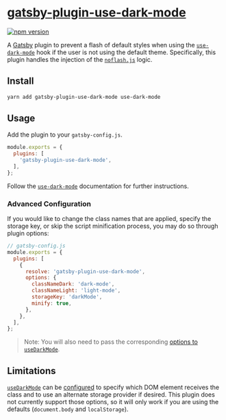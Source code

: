 # [gatsby-plugin-use-dark-mode][home]

[![npm version][npm-image]][npm-url]

A [Gatsby][gatsby] plugin to prevent a flash of default styles when using the
[`use-dark-mode`][udm] hook if the user is not using the default theme.
Specifically, this plugin handles the injection of the
[`noflash.js`][udm-noflash] logic.

## Install

```sh
yarn add gatsby-plugin-use-dark-mode use-dark-mode
```

## Usage

Add the plugin to your `gatsby-config.js`.

<!-- prettier-ignore -->
```js
module.exports = {
  plugins: [
    'gatsby-plugin-use-dark-mode',
  ],
};
```

Follow the [`use-dark-mode`][udm] documentation for further instructions.

### Advanced Configuration

If you would like to change the class names that are applied, specify the
storage key, or skip the script minification process, you may do so through
plugin options:

```js
// gatsby-config.js
module.exports = {
  plugins: [
    {
      resolve: 'gatsby-plugin-use-dark-mode',
      options: {
        classNameDark: 'dark-mode',
        classNameLight: 'light-mode',
        storageKey: 'darkMode',
        minify: true,
      },
    },
  ],
};
```

> Note: You will also need to pass the corresponding [options to
> `useDarkMode`][udm-parameters].

## Limitations

[`useDarkMode`][udm] can be [configured][udm-parameters] to specify which DOM
element receives the class and to use an alternate storage provider if desired.
This plugin does not currently support those options, so it will only work if
you are using the defaults (`document.body` and `localStorage`).

[home]: https://github.com/wKovacs64/gatsby-plugin-use-dark-mode
[npm-image]:
  https://img.shields.io/npm/v/gatsby-plugin-use-dark-mode.svg?style=flat-square
[npm-url]: https://www.npmjs.com/package/gatsby-plugin-use-dark-mode
[gatsby]: https://www.gatsbyjs.org
[udm]: https://github.com/donavon/use-dark-mode#readme
[udm-noflash]: https://github.com/donavon/use-dark-mode#that-flash
[udm-parameters]: https://github.com/donavon/use-dark-mode#parameters
